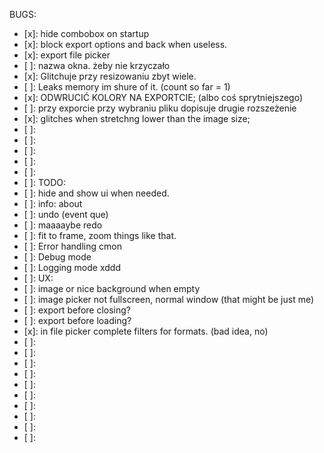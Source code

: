BUGS:
- [x]: hide combobox on startup
- [x]: block export options and back when useless.
- [x]: export file picker
- [ ]: nazwa okna. żeby nie krzyczało 
- [x]: Glitchuje przy resizowaniu zbyt wiele.
- [ ]: Leaks memory im shure of it. (count so far = 1)
- [x]: ODWRUCIĆ KOLORY NA EXPORTCIE; (albo coś sprytniejszego)
- [ ]: przy exporcie przy wybraniu pliku dopisuje drugie rozszeżenie
- [x]: glitches when stretchng lower than the image size;
- [ ]: 
- [ ]: 
- [ ]: 
- [ ]: 
- [ ]: 
- [ ]: 
TODO:
- [ ]: hide and show ui when needed.
- [ ]: info: about
- [ ]: undo (event que)
- [ ]: maaaaybe redo
- [ ]: fit to frame, zoom things like that.
- [ ]: Error handling cmon
- [ ]: Debug mode
- [ ]: Logging mode xddd
- [ ]: 
UX:
- [ ]: image or nice background when empty
- [ ]: image picker not fullscreen, normal window (that might be just me)
- [ ]: export before closing?
- [ ]: export before loading?
- [x]: in file picker complete filters for formats. (bad idea, no)
- [ ]:
- [ ]: 
- [ ]: 
- [ ]: 
- [ ]: 
- [ ]: 
- [ ]: 
- [ ]: 
- [ ]: 
- [ ]: 
